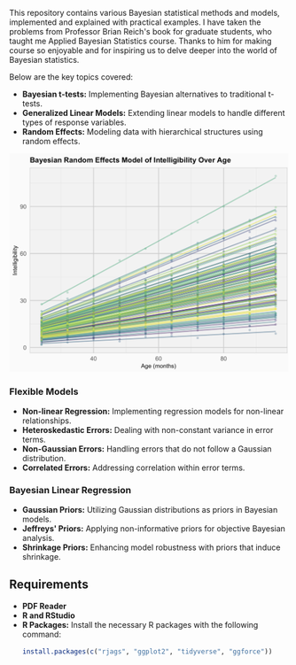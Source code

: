 
This repository contains various Bayesian statistical methods and models, implemented and explained with practical examples. I have taken the problems from Professor Brian Reich's book for graduate students, who taught me Applied Bayesian Statistics course. Thanks to him for making course so enjoyable and for inspiring us to delve deeper into the world of Bayesian statistics.

Below are the key topics covered:

- **Bayesian t-tests:** Implementing Bayesian alternatives to traditional t-tests.
- **Generalized Linear Models:** Extending linear models to handle different types of response variables.
- **Random Effects:** Modeling data with hierarchical structures using random effects.

<p align="center">
  <img src="./random-effect.png" alt="./random-effect.png" width="700" />
</p>


### Flexible Models
- **Non-linear Regression:** Implementing regression models for non-linear relationships.
- **Heteroskedastic Errors:** Dealing with non-constant variance in error terms.
- **Non-Gaussian Errors:** Handling errors that do not follow a Gaussian distribution.
- **Correlated Errors:** Addressing correlation within error terms.

### Bayesian Linear Regression
- **Gaussian Priors:** Utilizing Gaussian distributions as priors in Bayesian models.
- **Jeffreys' Priors:** Applying non-informative priors for objective Bayesian analysis.
- **Shrinkage Priors:** Enhancing model robustness with priors that induce shrinkage.



## Requirements

- **PDF Reader** 
- **R and RStudio** 
- **R Packages:** Install the necessary R packages with the following command:
  ```r
  install.packages(c("rjags", "ggplot2", "tidyverse", "ggforce"))
